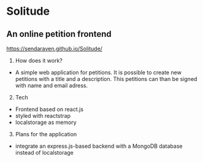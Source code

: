 # Solitude
## An online petition frontend

https://sendaraven.github.io/Solitude/

1. How does it work?
- A simple web application for petitions. It is possible to create new petitions with a title and a description. This petitions can than be signed with name and email adress. 

2. Tech
- Frontend based on react.js  
- styled with reactstrap
- localstorage as memory

3. Plans for the application
- integrate an express.js-based backend with a MongoDB database instead of localstorage
